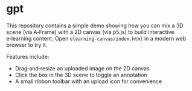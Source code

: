 # gpt

This repository contains a simple demo showing how you can mix a 3D scene (via A‑Frame) with a 2D canvas (via p5.js) to build interactive e‑learning content. Open `elearning-canvas/index.html` in a modern web browser to try it.

Features include:

- Drag‑and‑resize an uploaded image on the 2D canvas
- Click the box in the 3D scene to toggle an annotation
- A small ribbon toolbar with an upload icon for convenience
